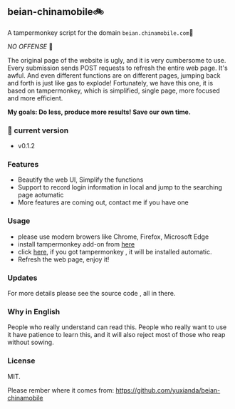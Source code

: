## beian-chinamobile:bike: 

A tampermonkey script for the domain `beian.chinamobile.com`:monkey:

*NO OFFENSE* :new_moon_with_face:

The original page of the website is ugly, and it is very cumbersome to use. Every submission sends POST requests to refresh the entire web page. It's awful. And even different functions are on different pages, jumping back and forth is just like gas to explode! Fortunately, we have this one, it is based on tampermonkey, which is simplified, single page, more focused and more efficient. 

**My goals:  Do less, produce more results! Save our own time.**

### :running: current version

- v0.1.2

### Features

- Beautify the web UI, Simplify the functions
- Support to record login information in local and jump to the searching page aotumatic
- More features are coming out, contact me if you have one

### Usage

- please use modern browers like Chrome, Firefox, Microsoft Edge
- install tampermonkey add-on from [here](http://tampermonkey.net/)
- click [here](https://greasyfork.org/scripts/369426/code/Xianda-%E7%A7%BB%E5%8A%A8%E9%9B%86%E5%9B%A2%E5%B7%A5%E4%BF%A1%E9%83%A8ip%E5%A4%87%E6%A1%88%E7%B3%BB%E7%BB%9F%E4%BC%98%E5%8C%96.user.js), if you got tampermonkey , it will be installed automatic.
- Refresh the web page, enjoy it!

### Updates

For more details please see the source code , all in there.

### Why in English

People who really understand can read this. People who really want to use it have patience to learn this, and it will also reject most of those who reap without sowing.

### License

MIT.

Please rember where it comes from: <https://github.com/yuxianda/beian-chinamobile>